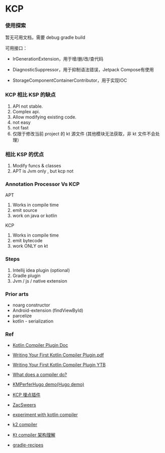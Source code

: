 
# KCP


### 使用探索

暂无可用文档，需要 debug gradle build

可用接口：
- IrGenerationExtension，用于增/删/改/查代码

- DiagnosticSuppressor，用于抑制语法错误，Jetpack Compose有使用

- StorageComponentContainerContributor，用于实现IOC


### KCP 相比 KSP 的缺点
1. API not stable.
2. Complex api.
3. Allow modifying existing code.
4. not easy
5. not fast
6. 仅限于修改当前 project 的 kt 源文件  (其他模块无法获取，非 kt 文件不会处理）


### 相比 KSP 的优点
1. Modify funcs & classes
3. APT is Jvm only , but kcp not



### Annotation Processor Vs KCP
APT
1. Works in compile time
2. emit source
3. work on java or kotlin

KCP
1. Works in compile time
2. emit bytecode
3. work ONLY on kt


### Steps
1. Intellij idea plugin (optional)
2. Gradle plugin
3. Jvm / js / native extension


### Prior arts
- noarg  constructor
- Android-extension (findViewById)
- parcelize
- kotlin - serialization

### Ref
- [Kotlin Compiler Plugin Doc](https://kotlinlang.org/docs/all-open-plugin.html)

- [Writing Your First Kotlin Compiler Plugin.pdf](https://resources.jetbrains.com/storage/products/kotlinconf2018/slides/5_Writing%20Your%20First%20Kotlin%20Compiler%20Plugin.pdf)

- [Writing Your First Kotlin Compiler Plugin YTB](https://www.youtube.com/watch?v=w-GMlaziIyo)

- [What does a compiler do?](https://www.youtube.com/watch?v=iTdJJq_LyoY)

- [KMPerferHugo demo(Hugo demo)](https://github.com/roths/KMPerformance)

- [KCP 埋点插件](https://toutiao.io/posts/uaiab50/preview)


- [ZacSweers](https://github.com/ZacSweers/redacted-compiler-plugin)

- [experiment with kotlin compiler](https://www.youtube.com/watch?v=dXg2golPDqM)

- [k2 compiler](https://www.youtube.com/watch?v=iTdJJq_LyoY)

- [Kt compiler 架构理解](https://github.com/ahinchman1/Kotlin-Compiler-Crash-Course)

- [gradle-recipes](https://github.com/android/gradle-recipes)

